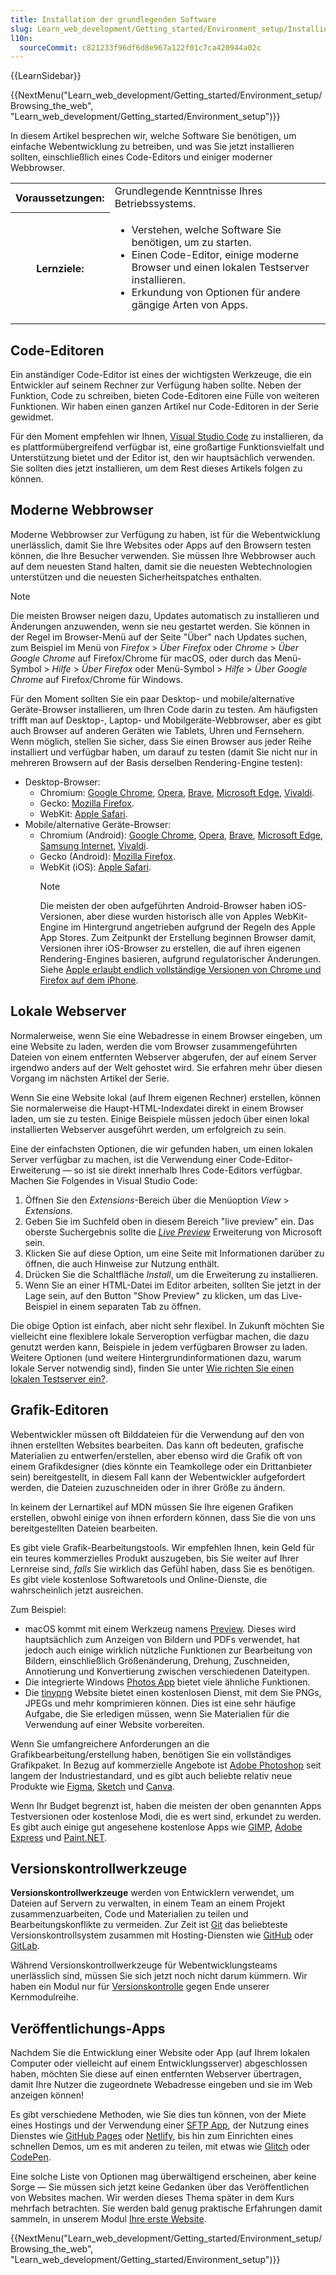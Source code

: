 ```yaml
---
title: Installation der grundlegenden Software
slug: Learn_web_development/Getting_started/Environment_setup/Installing_software
l10n:
  sourceCommit: c821233f96df6d8e967a122f01c7ca420944a02c
---
```


{{LearnSidebar}}

{{NextMenu("Learn_web_development/Getting_started/Environment_setup/Browsing_the_web", "Learn_web_development/Getting_started/Environment_setup")}}

In diesem Artikel besprechen wir, welche Software Sie benötigen, um einfache Webentwicklung zu betreiben, und was Sie jetzt installieren sollten, einschließlich eines Code-Editors und einiger moderner Webbrowser.

<table>
  <tbody>
    <tr>
      <th scope="row">Voraussetzungen:</th>
      <td>
        Grundlegende Kenntnisse Ihres Betriebssystems.
      </td>
    </tr>
    <tr>
      <th scope="row">Lernziele:</th>
      <td>
        <ul>
          <li>Verstehen, welche Software Sie benötigen, um zu starten.</li>
          <li>Einen Code-Editor, einige moderne Browser und einen lokalen Testserver installieren.</li>
          <li>Erkundung von Optionen für andere gängige Arten von Apps.</li>
        </ul>
      </td>
    </tr>
  </tbody>
</table>

## Code-Editoren

Ein anständiger Code-Editor ist eines der wichtigsten Werkzeuge, die ein Entwickler auf seinem Rechner zur Verfügung haben sollte. Neben der Funktion, Code zu schreiben, bieten Code-Editoren eine Fülle von weiteren Funktionen. Wir haben einen ganzen Artikel nur Code-Editoren in der Serie gewidmet.

Für den Moment empfehlen wir Ihnen, [Visual Studio Code](https://code.visualstudio.com/) zu installieren, da es plattformübergreifend verfügbar ist, eine großartige Funktionsvielfalt und Unterstützung bietet und der Editor ist, den wir hauptsächlich verwenden. Sie sollten dies jetzt installieren, um dem Rest dieses Artikels folgen zu können.

## Moderne Webbrowser

Moderne Webbrowser zur Verfügung zu haben, ist für die Webentwicklung unerlässlich, damit Sie Ihre Websites oder Apps auf den Browsern testen können, die Ihre Besucher verwenden. Sie müssen Ihre Webbrowser auch auf dem neuesten Stand halten, damit sie die neuesten Webtechnologien unterstützen und die neuesten Sicherheitspatches enthalten.

> [!NOTE]
> Die meisten Browser neigen dazu, Updates automatisch zu installieren und Änderungen anzuwenden, wenn sie neu gestartet werden. Sie können in der Regel im Browser-Menü auf der Seite "Über" nach Updates suchen, zum Beispiel im Menü von _Firefox_ > _Über Firefox_ oder _Chrome_ > _Über Google Chrome_ auf Firefox/Chrome für macOS, oder durch das Menü-Symbol > _Hilfe_ > _Über Firefox_ oder Menü-Symbol > _Hilfe_ > _Über Google Chrome_ auf Firefox/Chrome für Windows.

Für den Moment sollten Sie ein paar Desktop- und mobile/alternative Geräte-Browser installieren, um Ihren Code darin zu testen. Am häufigsten trifft man auf Desktop-, Laptop- und Mobilgeräte-Webbrowser, aber es gibt auch Browser auf anderen Geräten wie Tablets, Uhren und Fernsehern. Wenn möglich, stellen Sie sicher, dass Sie einen Browser aus jeder Reihe installiert und verfügbar haben, um darauf zu testen (damit Sie nicht nur in mehreren Browsern auf der Basis derselben Rendering-Engine testen):

- Desktop-Browser:
  - Chromium: [Google Chrome](https://www.google.com/chrome/), [Opera](https://www.opera.com/browsers/opera), [Brave](https://brave.com/download/), [Microsoft Edge](https://www.microsoft.com/en-us/edge), [Vivaldi](https://vivaldi.com/).
  - Gecko: [Mozilla Firefox](https://www.mozilla.org/en-US/firefox/new/).
  - WebKit: [Apple Safari](https://www.apple.com/safari/).
- Mobile/alternative Geräte-Browser:
  - Chromium (Android): [Google Chrome](https://www.google.com/chrome/go-mobile/), [Opera](https://www.opera.com/browsers/opera), [Brave](https://brave.com/download/), [Microsoft Edge](https://www.microsoft.com/en-us/edge/mobile), [Samsung Internet](https://www.samsung.com/us/support/owners/app/samsung-internet), [Vivaldi](https://vivaldi.com/android/).
  - Gecko (Android): [Mozilla Firefox](https://www.mozilla.org/en-US/firefox/browsers/mobile/android/).
  - WebKit (iOS): [Apple Safari](https://www.apple.com/safari/).
    > [!NOTE]
    > Die meisten der oben aufgeführten Android-Browser haben iOS-Versionen, aber diese wurden historisch alle von Apples WebKit-Engine im Hintergrund angetrieben aufgrund der Regeln des Apple App Stores. Zum Zeitpunkt der Erstellung beginnen Browser damit, Versionen ihrer iOS-Browser zu erstellen, die auf ihren eigenen Rendering-Engines basieren, aufgrund regulatorischer Änderungen. Siehe [Apple erlaubt endlich vollständige Versionen von Chrome und Firefox auf dem iPhone](https://www.theverge.com/2024/1/25/24050478/apple-ios-17-4-browser-engines-eu).

## Lokale Webserver

Normalerweise, wenn Sie eine Webadresse in einem Browser eingeben, um eine Website zu laden, werden die vom Browser zusammengeführten Dateien von einem entfernten Webserver abgerufen, der auf einem Server irgendwo anders auf der Welt gehostet wird. Sie erfahren mehr über diesen Vorgang im nächsten Artikel der Serie.

Wenn Sie eine Website lokal (auf Ihrem eigenen Rechner) erstellen, können Sie normalerweise die Haupt-HTML-Indexdatei direkt in einem Browser laden, um sie zu testen. Einige Beispiele müssen jedoch über einen lokal installierten Webserver ausgeführt werden, um erfolgreich zu sein.

Eine der einfachsten Optionen, die wir gefunden haben, um einen lokalen Server verfügbar zu machen, ist die Verwendung einer Code-Editor-Erweiterung — so ist sie direkt innerhalb Ihres Code-Editors verfügbar. Machen Sie Folgendes in Visual Studio Code:

1. Öffnen Sie den _Extensions_-Bereich über die Menüoption _View_ > _Extensions_.
2. Geben Sie im Suchfeld oben in diesem Bereich "live preview" ein. Das oberste Suchergebnis sollte die [_Live Preview_](https://marketplace.visualstudio.com/items?itemName=ms-vscode.live-server) Erweiterung von Microsoft sein.
3. Klicken Sie auf diese Option, um eine Seite mit Informationen darüber zu öffnen, die auch Hinweise zur Nutzung enthält.
4. Drücken Sie die Schaltfläche _Install_, um die Erweiterung zu installieren.
5. Wenn Sie an einer HTML-Datei im Editor arbeiten, sollten Sie jetzt in der Lage sein, auf den Button "Show Preview" zu klicken, um das Live-Beispiel in einem separaten Tab zu öffnen.

Die obige Option ist einfach, aber nicht sehr flexibel. In Zukunft möchten Sie vielleicht eine flexiblere lokale Serveroption verfügbar machen, die dazu genutzt werden kann, Beispiele in jedem verfügbaren Browser zu laden. Weitere Optionen (und weitere Hintergrundinformationen dazu, warum lokale Server notwendig sind), finden Sie unter [Wie richten Sie einen lokalen Testserver ein?](/de/docs/Learn_web_development/Howto/Tools_and_setup/set_up_a_local_testing_server).

## Grafik-Editoren

Webentwickler müssen oft Bilddateien für die Verwendung auf den von ihnen erstellten Websites bearbeiten. Das kann oft bedeuten, grafische Materialien zu entwerfen/erstellen, aber ebenso wird die Grafik oft von einem Grafikdesigner (dies könnte ein Teamkollege oder ein Drittanbieter sein) bereitgestellt, in diesem Fall kann der Webentwickler aufgefordert werden, die Dateien zuzuschneiden oder in ihrer Größe zu ändern.

In keinem der Lernartikel auf MDN müssen Sie Ihre eigenen Grafiken erstellen, obwohl einige von ihnen erfordern können, dass Sie die von uns bereitgestellten Dateien bearbeiten.

Es gibt viele Grafik-Bearbeitungstools. Wir empfehlen Ihnen, kein Geld für ein teures kommerzielles Produkt auszugeben, bis Sie weiter auf Ihrer Lernreise sind, _falls_ Sie wirklich das Gefühl haben, dass Sie es benötigen. Es gibt viele kostenlose Softwaretools und Online-Dienste, die wahrscheinlich jetzt ausreichen.

Zum Beispiel:

- macOS kommt mit einem Werkzeug namens [Preview](https://support.apple.com/en-gb/guide/preview/welcome/mac). Dieses wird hauptsächlich zum Anzeigen von Bildern und PDFs verwendet, hat jedoch auch einige wirklich nützliche Funktionen zur Bearbeitung von Bildern, einschließlich Größenänderung, Drehung, Zuschneiden, Annotierung und Konvertierung zwischen verschiedenen Dateitypen.
- Die integrierte Windows [Photos App](https://support.microsoft.com/en-gb/windows/manage-photos-and-videos-with-microsoft-photos-app-c0c6422f-d4cb-2e3d-eb65-7069071b2f9b) bietet viele ähnliche Funktionen.
- Die [tinypng](https://tinypng.com/) Website bietet einen kostenlosen Dienst, mit dem Sie PNGs, JPEGs und mehr komprimieren können. Dies ist eine sehr häufige Aufgabe, die Sie erledigen müssen, wenn Sie Materialien für die Verwendung auf einer Website vorbereiten.

Wenn Sie umfangreichere Anforderungen an die Grafikbearbeitung/erstellung haben, benötigen Sie ein vollständiges Grafikpaket. In Bezug auf kommerzielle Angebote ist [Adobe Photoshop](https://www.adobe.com/products/photoshop.html) seit langem der Industriestandard, und es gibt auch beliebte relativ neue Produkte wie [Figma](https://www.figma.com/), [Sketch](https://www.sketch.com/) und [Canva](https://www.canva.com).

Wenn Ihr Budget begrenzt ist, haben die meisten der oben genannten Apps Testversionen oder kostenlose Modi, die es wert sind, erkundet zu werden. Es gibt auch einige gut angesehene kostenlose Apps wie [GIMP](https://www.gimp.org/), [Adobe Express](https://www.adobe.com/express/) und [Paint.NET](https://www.getpaint.net/).

## Versionskontrollwerkzeuge

**Versionskontrollwerkzeuge** werden von Entwicklern verwendet, um Dateien auf Servern zu verwalten, in einem Team an einem Projekt zusammenzuarbeiten, Code und Materialien zu teilen und Bearbeitungskonflikte zu vermeiden. Zur Zeit ist [Git](https://git-scm.com/) das beliebteste Versionskontrollsystem zusammen mit Hosting-Diensten wie [GitHub](https://github.com/) oder [GitLab](https://about.gitlab.com/).

Während Versionskontrollwerkzeuge für Webentwicklungsteams unerlässlich sind, müssen Sie sich jetzt noch nicht darum kümmern. Wir haben ein Modul nur für [Versionskontrolle](/de/docs/Learn_web_development/Core/Version_control) gegen Ende unserer Kernmodulreihe.

## Veröffentlichungs-Apps

Nachdem Sie die Entwicklung einer Website oder App (auf Ihrem lokalen Computer oder vielleicht auf einem Entwicklungsserver) abgeschlossen haben, möchten Sie diese auf einen entfernten Webserver übertragen, damit Ihre Nutzer die zugeordnete Webadresse eingeben und sie im Web anzeigen können!

Es gibt verschiedene Methoden, wie Sie dies tun können, von der Miete eines Hostings und der Verwendung einer [SFTP App](/de/docs/Learn_web_development/Howto/Tools_and_setup/Upload_files_to_a_web_server#sftp), der Nutzung eines Dienstes wie [GitHub Pages](https://pages.github.com/) oder [Netlify](https://www.netlify.com/), bis hin zum Einrichten eines schnellen Demos, um es mit anderen zu teilen, mit etwas wie [Glitch](https://glitch.com/) oder [CodePen](https://codepen.io/).

Eine solche Liste von Optionen mag überwältigend erscheinen, aber keine Sorge — Sie müssen sich jetzt keine Gedanken über das Veröffentlichen von Websites machen. Wir werden dieses Thema später in dem Kurs mehrfach betrachten. Sie werden bald genug praktische Erfahrungen damit sammeln, in unserem Modul [Ihre erste Website](/de/docs/Learn_web_development/Getting_started/Your_first_website).

{{NextMenu("Learn_web_development/Getting_started/Environment_setup/Browsing_the_web", "Learn_web_development/Getting_started/Environment_setup")}}

